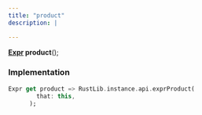```yaml
---
title: "product"
description: |

---
```

<span class="dart-code"><strong>[Expr] product</strong>();</span>


### Implementation
```dart
Expr get product => RustLib.instance.api.exprProduct(
        that: this,
      );
```

[Expr]: /reference/classes/expr/